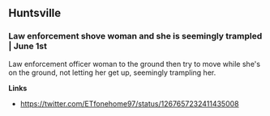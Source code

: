 ## Huntsville 

### Law enforcement shove woman and she is seemingly trampled | June 1st

Law enforcement officer woman to the ground then try to move while she's on the ground, not letting her get up, seemingly trampling her.

**Links**

*  https://twitter.com/ETfonehome97/status/1267657232411435008
